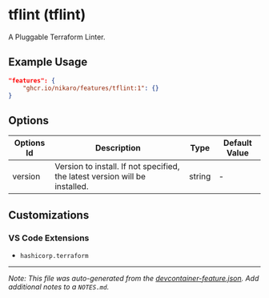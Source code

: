 
# tflint (tflint)

A Pluggable Terraform Linter.

## Example Usage

```json
"features": {
    "ghcr.io/nikaro/features/tflint:1": {}
}
```

## Options

| Options Id | Description | Type | Default Value |
|-----|-----|-----|-----|
| version | Version to install. If not specified, the latest version will be installed. | string | - |

## Customizations

### VS Code Extensions

- `hashicorp.terraform`



---

_Note: This file was auto-generated from the [devcontainer-feature.json](https://github.com/nikaro/features/blob/main/src/tflint/devcontainer-feature.json).  Add additional notes to a `NOTES.md`._

